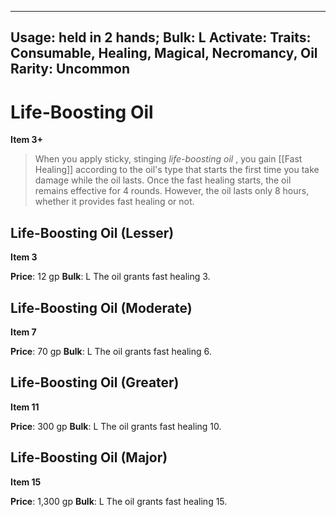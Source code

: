
---
Usage: held in 2 hands;
Bulk: L
Activate: 
Traits: Consumable, Healing, Magical, Necromancy, Oil
Rarity: Uncommon
---

# Life-Boosting Oil

**Item 3+**

> When you apply sticky, stinging *life-boosting oil* , you gain [[Fast Healing]] according to the oil's type that starts the first time you take damage while the oil lasts. Once the fast healing starts, the oil remains effective for 4 rounds. However, the oil lasts only 8 hours, whether it provides fast healing or not.

## Life-Boosting Oil (Lesser)

**Item 3**

**Price**: 12 gp
**Bulk**: L
The oil grants fast healing 3.

## Life-Boosting Oil (Moderate)

**Item 7**

**Price**: 70 gp
**Bulk**: L
The oil grants fast healing 6.

## Life-Boosting Oil (Greater)

**Item 11**

**Price**: 300 gp
**Bulk**: L
The oil grants fast healing 10.

## Life-Boosting Oil (Major)

**Item 15**

**Price**: 1,300 gp
**Bulk**: L
The oil grants fast healing 15.
